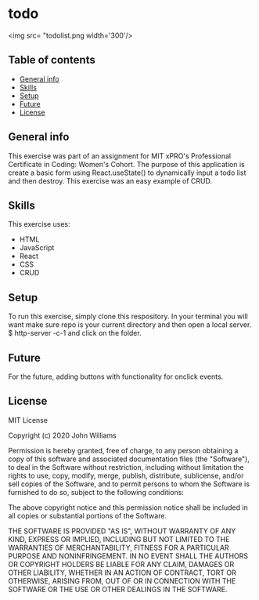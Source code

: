# todo
<img src= "todolist.png width='300'/>

## Table of contents
* [General info](#general-info)
* [Skills](#skills)
* [Setup](#setup)
* [Future](#future)
* [License](#license)
## General info
This exercise was part of an assignment for MIT xPRO's Professional Certificate in Coding: Women's Cohort. The purpose of this application is create a basic form using React.useState() to dynamically input a todo list and then destroy. This exercise was an easy example of CRUD.
	
## Skills
This exercise uses:
* HTML
* JavaScript
* React
* CSS
* CRUD
	
## Setup
To run this exercise, simply clone this respository. In your terminal you will want make sure repo is your current directory and then open a local server. 
$ http-server -c-1 and click on the folder.

## Future
For the future, adding buttons with functionality for onclick events.

## License
MIT License

Copyright (c) 2020 John Williams

Permission is hereby granted, free of charge, to any person obtaining a copy
of this software and associated documentation files (the "Software"), to deal
in the Software without restriction, including without limitation the rights
to use, copy, modify, merge, publish, distribute, sublicense, and/or sell
copies of the Software, and to permit persons to whom the Software is
furnished to do so, subject to the following conditions:

The above copyright notice and this permission notice shall be included in all
copies or substantial portions of the Software.

THE SOFTWARE IS PROVIDED "AS IS", WITHOUT WARRANTY OF ANY KIND, EXPRESS OR
IMPLIED, INCLUDING BUT NOT LIMITED TO THE WARRANTIES OF MERCHANTABILITY,
FITNESS FOR A PARTICULAR PURPOSE AND NONINFRINGEMENT. IN NO EVENT SHALL THE
AUTHORS OR COPYRIGHT HOLDERS BE LIABLE FOR ANY CLAIM, DAMAGES OR OTHER
LIABILITY, WHETHER IN AN ACTION OF CONTRACT, TORT OR OTHERWISE, ARISING FROM,
OUT OF OR IN CONNECTION WITH THE SOFTWARE OR THE USE OR OTHER DEALINGS IN THE
SOFTWARE.
